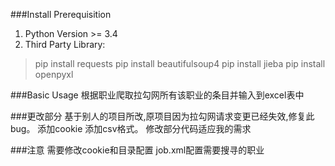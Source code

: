 ###Install Prerequisition
1. Python Version >= 3.4
2. Third Party Library: 
  > pip install requests
  > pip install beautifulsoup4
  > pip install jieba
  > pip install openpyxl

###Basic Usage
根据职业爬取拉勾网所有该职业的条目并输入到excel表中

###更改部分
基于别人的项目所改,原项目因为拉勾网请求变更已经失效,修复此bug。
添加cookie
添加csv格式。
修改部分代码适应我的需求

###注意
需要修改cookie和目录配置
job.xml配置需要搜寻的职业


